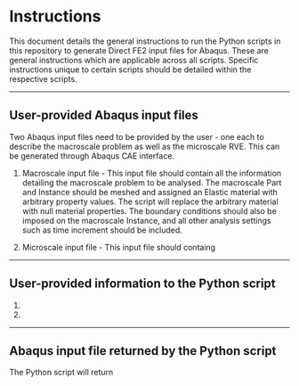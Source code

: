 # Instructions 

This document details the general instructions to run the Python scripts in this repository to generate Direct FE2 input files for Abaqus. These are general instructions which are applicable across all scripts. Specific instructions unique to certain scripts should be detailed within the respective scripts. 

-----
User-provided Abaqus input files
-----
Two Abaqus input files need to be provided by the user - one each to describe the macroscale problem as well as the microscale RVE. This can be generated through Abaqus CAE interface. 

1) Macroscale input file - This input file should contain all the information detailing the macroscale problem to be analysed. The macroscale Part and Instance should be meshed and assigned an Elastic material with arbitrary property values. The script will replace the arbitrary material with null material properties. The boundary conditions should also be imposed on the macroscale Instance, and all other analysis settings such as time increment should be included. 

2) Microscale input file - This input file should containg 

----
User-provided information to the Python script
-----
1) 

2)

-----
Abaqus input file returned by the Python script
-----
The Python script will return 

